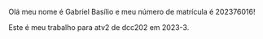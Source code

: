 Olá meu nome é Gabriel Basílio e meu número de matrícula é 202376016!

Este é meu trabalho para atv2 de dcc202 em 2023-3.
